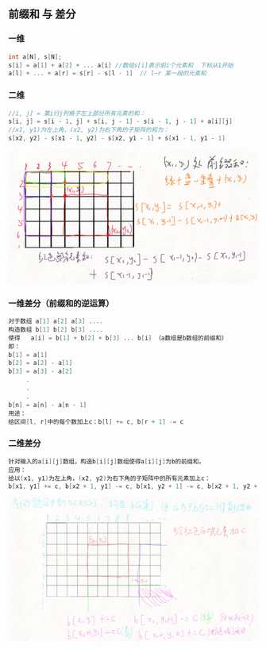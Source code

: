 ## 前缀和 与 差分

### 一维

```c++
int a[N], s[N];  
s[i] = a[1] + a[2] + ... a[i] //数组s[i]表示前i个元素和  下标从1开始
a[l] + ... + a[r] = s[r] - s[l - 1]  // l~r 某一段的元素和
```

### 二维

```c++
//i, j] = 第i行j列格子左上部分所有元素的和：
s[i, j] = s[i - 1, j] + s[i, j - 1] - s[i - 1, j - 1] + a[i][j]
//x1, y1)为左上角，(x2, y2)为右下角的子矩阵的和为：
s[x2, y2] - s[x1 - 1, y2] - s[x2, y1 - 1] + s[x1 - 1, y1 - 1]
```

![image-20220630090109473](typora文档图片/image-20220630090109473.png)

### 一维差分（前缀和的逆运算）

```c++
对于数组 a[1] a[2] a[3] ....
构造数组 b[1] b[2] b[3] ....
使得   a[i] = b[1] + b[2] + b[3] ... b[i] （a数组是b数组的前缀和）
即：
b[1] = a[1]
b[2] = a[2] - a[1]
b[3] = a[3] - a[2]
	 .
	 .
	 .
b[n] = a[n] - a[n - 1]
用途：    
给区间[l, r]中的每个数加上c：b[l] += c, b[r + 1] -= c
```

### 二维差分

```c++
针对输入的a[i][j]数组，构造b[i][j]数组使得a[i][j]为b的前缀和。
应用：
给以(x1, y1)为左上角，(x2, y2)为右下角的子矩阵中的所有元素加上c：
b[x1, y1] += c, b[x2 + 1, y1] -= c, b[x1, y2 + 1] -= c, b[x2 + 1, y2 + 1] += c
```

![image-20220630090202399](typora文档图片/image-20220630090202399.png)

### 